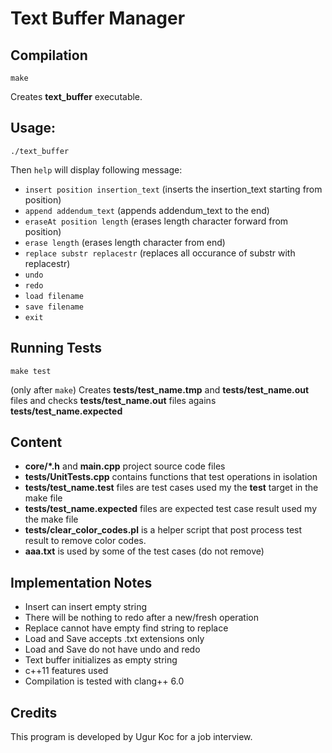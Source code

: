 # Text Buffer Manager

## Compilation
`make`

Creates **text_buffer** executable.

## Usage: 
`./text_buffer`

Then `help` will display following message:

- `insert position insertion_text` (inserts the insertion_text starting from position)
- `append addendum_text` (appends addendum_text to the end)
- `eraseAt position length`  (erases length character forward from position)
- `erase length`  (erases length character from end)
- `replace substr replacestr` (replaces all occurance of substr with replacestr)
- `undo` 
- `redo` 
- `load filename`  
- `save filename`  
- `exit` 

## Running Tests
`make test`

(only after `make`)
Creates **tests/test_name.tmp** and **tests/test_name.out** files and checks **tests/test_name.out** files agains **tests/test_name.expected**

## Content

* **core/\*.h** and **main.cpp** project source code files
* **tests/UnitTests.cpp** contains functions that test operations in isolation
* **tests/test_name.test** files are test cases used my the **test** target in the make file
* **tests/test_name.expected** files are expected test case result used my the make file
* **tests/clear_color_codes.pl** is a helper script that post process test result to remove color codes.
* **aaa.txt** is used by some of the test cases (do not remove)

## Implementation Notes

- Insert can insert empty string
- There will be nothing to redo after a new/fresh operation
- Replace cannot have empty find string to replace
- Load and Save accepts .txt extensions only
- Load and Save do not have undo and redo
- Text buffer initializes as empty string
- c++11 features used
- Compilation is tested with clang++ 6.0

## Credits

This program is developed by Ugur Koc for a job interview.
